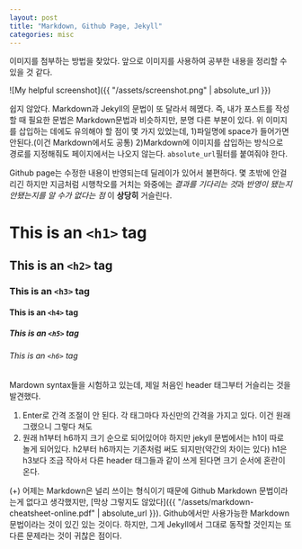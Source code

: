 ```yaml
---
layout: post
title: "Markdown, Github Page, Jekyll"
categories: misc
---
```


이미지를 첨부하는 방법을 찾았다. 앞으로 이미지를 사용하여 공부한 내용을 정리할 수 있을 것 같다.

![My helpful screenshot]({{ "/assets/screenshot.png" | absolute_url }})

쉽지 않았다. Markdown과 Jekyll의 문법이 또 달라서 헤멨다. 즉, 내가 포스트를 작성할 때 필요한 문법은 Markdown문법과 비슷하지만, 분명 다른 부분이 있다. 위 이미지를 삽입하는 데에도 유의해야 할 점이 몇 가지 있었는데, 1)파일명에 space가 들어가면 안된다.(이건 Markdown에서도 공통) 2)Markdown에 이미지를 삽입하는 방식으로 경로를 지정해줘도 페이지에서는 나오지 않는다. `absolute_url`필터를 붙여줘야 한다.

Github page는 수정한 내용이 반영되는데 딜레이가 있어서 불편하다. 몇 초밖에 안걸리긴 하지만 지금처럼 시행착오를 거치는 와중에는 *결과를 기다리는 것*과 _반영이 됐는지 안됐는지를 알 수가 없다는 점_ 이 **상당**__히__ 거슬린다.

# This is an `<h1>` tag
## This is an `<h2>` tag

### This is an `<h3>` tag


#### This is an `<h4>` tag



##### This is an `<h5>` tag
###### This is an `<h6>` tag

Mardown syntax들을 시험하고 있는데, 제일 처음인 header 태그부터 거슬리는 것을 발견했다. 
1. Enter로 간격 조절이 안 된다. 각 태그마다 자신만의 간격을 가지고 있다. 이건 원래 그랬으니 그렇다 쳐도
2. 원래 h1부터 h6까지 크기 순으로 되어있어야 하지만 jekyll 문법에서는 h1이 따로 놀게 되어있다. h2부터 h6까지는 기존처럼 써도 되지만(약간의 차이는 있다) h1은 h3보다 조금 작아서 다른 header 태그들과 같이 쓰게 된다면 크기 순서에 혼란이 온다.

(+) 어제는 Markdown은 널리 쓰이는 형식이기 때문에 Github Markdown 문법이라는게 없다고 생각했지만, [막상 그렇지도 않았다]({{ "/assets/markdown-cheatsheet-online.pdf" | absolute_url }}). Github에서만 사용가능한 Markdown 문법이라는 것이 있긴 있는 것이다. 하지만, 그게 Jekyll에서 그대로 동작할 것인지는 또 다른 문제라는 것이 귀찮은 점이다.
